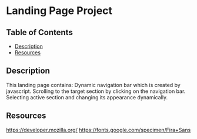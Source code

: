 # Landing Page Project

## Table of Contents

* [Description](#description)
* [Resources](#resources)

## Description

This landing page contains:
Dynamic navigation bar which is created by javascript.
Scrolling to the target section by clicking on the navigation bar.
Selecting active section and changing its appearance dynamically.

## Resources

https://developer.mozilla.org/
https://fonts.google.com/specimen/Fira+Sans

